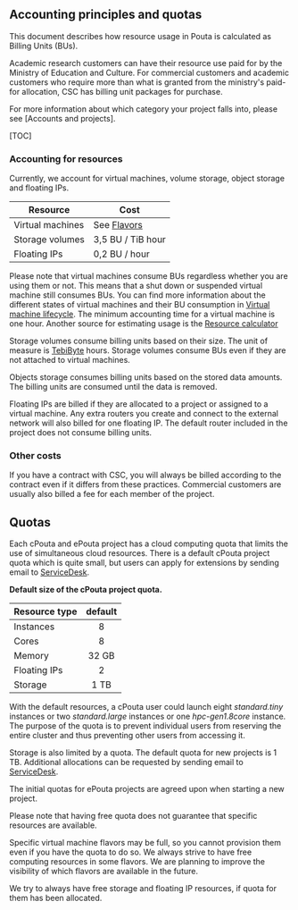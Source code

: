 ## Accounting principles and quotas

This document describes how resource usage in Pouta is calculated as Billing Units (BUs).

Academic research customers can have their resource use paid for by
the Ministry of Education and Culture. For commercial customers and
academic customers who require more than what is granted from the
ministry's paid-for allocation, CSC has billing unit packages for
purchase.

For more information about which category your project falls into,
please see [Accounts and projects].

[TOC]

### Accounting for resources

Currently, we account for virtual machines, volume storage, object
storage and floating IPs.

| Resource | Cost |
|------------------|--------------------|
| Virtual machines | See [Flavors] |
| Storage volumes | 3,5 BU / TiB hour |
| Floating IPs | 0,2 BU / hour |

Please note that virtual machines consume BUs regardless whether you are using
them or not. This means that a shut down or suspended virtual machine
still consumes BUs. You can find more information about the different
states of virtual machines and their BU consumption in [Virtual machine
lifecycle]. The minimum accounting time for a virtual machine is
one hour. Another source for estimating usage is the [Resource calculator]

Storage volumes consume billing units based on their size. The unit of
measure is [TebiByte] hours. Storage volumes consume BUs even if they
are not attached to virtual machines.

Objects storage consumes billing units based on the stored data
amounts. The billing units are consumed until the data is removed.

Floating IPs are billed if they are allocated to a project or
assigned to a virtual machine. Any extra routers you create and
connect to the external network will also billed for one floating
IP. The default router included in the project does not consume
billing units.

### Other costs

If you have a contract with CSC, you will always be billed according
to the contract even if it differs from these practices. Commercial
customers are usually also billed a fee for each member of the
project.

## Quotas

Each cPouta and ePouta project has a cloud computing quota that
limits the use of simultaneous cloud resources. There is a default
cPouta project quota which is quite small, but users can apply for
extensions by sending email to [ServiceDesk](mailto:servicedesk@csc.fi).

**Default size of the cPouta project quota.**

| Resource type | default |
|----------------|:-------:|
| Instances | 8 |
| Cores | 8 |
| Memory | 32 GB |
| Floating IPs | 2 |
| Storage | 1 TB |

With the default resources, a cPouta user could launch eight
*standard.tiny* instances or two *standard.large* instances or one
*hpc-gen1.8core* instance. The purpose of the quota is to prevent
individual users from reserving the entire cluster and thus preventing
other users from accessing it.

Storage is also limited by a quota. The default quota for new projects
is 1 TB. Additional allocations can be requested by sending email
to [ServiceDesk](mailto:servicedesk@csc.fi).

The initial quotas for ePouta projects are agreed upon when starting a new project.

Please note that having free quota does not guarantee that specific
resources are available.

Specific virtual machine flavors may be full, so you cannot provision
them even if you have the quota to do so. We always strive to have
free computing resources in some flavors. We are planning to improve the
visibility of which flavors are available in the future.

We try to always have free storage and floating IP resources, if quota
for them has been allocated.

[Flavors]:vm-flavors-and-billing.md
[Virtual machine lifecycle]:vm-lifecycle.md
[TebiByte]:https://en.wikipedia.org/wiki/Tebibyte
[Resource calculator]:https://research.csc.fi/billing-units
